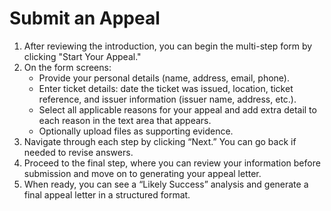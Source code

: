 # Submit an Appeal

1. After reviewing the introduction, you can begin the multi-step form by clicking "Start Your Appeal."
2. On the form screens:
   - Provide your personal details (name, address, email, phone).
   - Enter ticket details: date the ticket was issued, location, ticket reference, and issuer information (issuer name, address, etc.).
   - Select all applicable reasons for your appeal and add extra detail to each reason in the text area that appears. 
   - Optionally upload files as supporting evidence.
3. Navigate through each step by clicking “Next.” You can go back if needed to revise answers.
4. Proceed to the final step, where you can review your information before submission and move on to generating your appeal letter.
5. When ready, you can see a “Likely Success” analysis and generate a final appeal letter in a structured format.